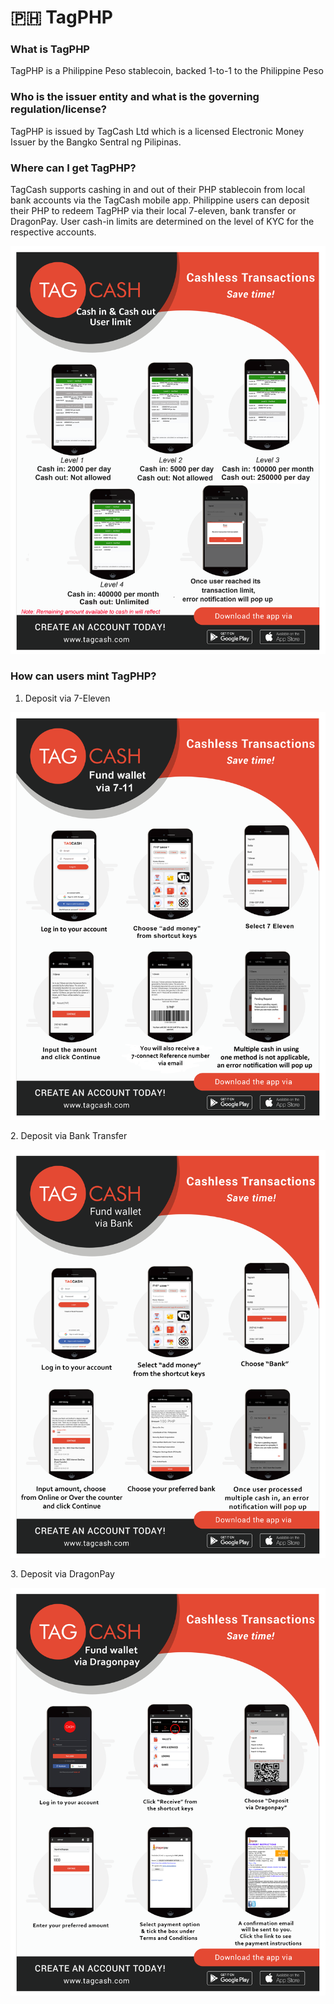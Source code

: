 # 🇵🇭 TagPHP

### **What is TagPHP**

TagPHP is a Philippine Peso stablecoin, backed 1-to-1 to the Philippine Peso

### Who is the issuer entity and what is the governing regulation/license?&#x20;

TagPHP is issued by TagCash Ltd which is a licensed Electronic Money Issuer by the Bangko Sentral ng Pilipinas.

### Where can I get TagPHP?&#x20;

TagCash supports cashing in and out of their PHP stablecoin from local bank accounts via the TagCash mobile app. Philippine users can deposit their PHP to redeem TagPHP via their local 7-eleven, bank transfer or DragonPay. User cash-in limits are determined on the level of KYC for the respective accounts.

![Cash in and Cash out limit based on KYC level](<../.gitbook/assets/Cash in - Cash out User Limit (1) (1).png>)

### **How can users mint TagPHP?**

1. Deposit via 7-Eleven

![](<../.gitbook/assets/Cash in via 7-Eleven.png>)

2\. Deposit via Bank Transfer

![](<../.gitbook/assets/Cash in via Bank.png>)

3\. Deposit via DragonPay

![](<../.gitbook/assets/Cash in via Dragonpay.png>)

